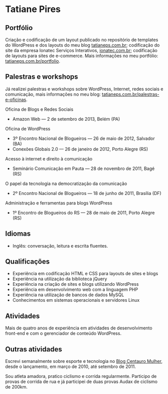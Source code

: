 # Tatiane Pires

## Portf&oacute;lio

Criação e codificação de um layout publicado no repositório de templates do WordPress e dos layouts do meu blog [tatianeps.com.br](http://tatianeps.com.br); codificação do site da empresa Ionatec Serviços Interativos, [ionatec.com.br](http://ionatec.com.br); codificação de layouts para sites de e-commerce. Mais informações no meu portfólio: [tatianeps.com.br/portfolio](http://tatianeps.com.br/portfolio).


## Palestras e workshops

Já realizei palestras e workshops sobre WordPress, Internet, redes sociais e comunicação, mais informações no meu blog: [tatianeps.com.br/palestras-e-oficinas](http://tatianeps.com.br/palestras-e-oficinas).

Oficina de Blogs e Redes Sociais
* Amazon Web &mdash; 2 de setembro de 2013, Belém (PA)

Oficina de WordPress
* 3&ordm; Encontro Nacional de Blogueiros &mdash; 26 de maio de 2012, Salvador (BA)
* Conexões Globais 2.0 &mdash; 26 de janeiro de 2012, Porto Alegre (RS)

Acesso à internet e direito à comunicação
* Seminário Comunicação em Pauta &mdash; 28 de novembro de 2011, Bagé (RS)

O papel da tecnologia na democratização da comunicação
* 2&ordm; Encontro Nacional de Blogueiros &mdash; 18 de junho de 2011, Brasília (DF)

Administração e ferramentas para blogs WordPress
* 1&ordm; Encontro de Blogueiros do RS &mdash; 28 de maio de 2011, Porto Alegre (RS)


## Idiomas

* Inglês: conversação, leitura e escrita fluentes.


## Qualificações

* Experiência em codificação HTML e CSS para layouts de sites e blogs
* Experiência na utilização da biblioteca jQuery
* Experiência na criação de sites e blogs utilizando WordPress
* Experiência em desenvolvimento web com a linguagem PHP
* Experiência na utilização de bancos de dados MySQL
* Conhecimentos em sistemas operacionais e servidores Linux


## Atividades

Mais de quatro anos de experiência em atividades de desenvolvimento front-end e com o gerenciador de conteúdo WordPress.


## Outras atividades

Escrevi semanalmente sobre esporte e tecnologia no [Blog Centauro Mulher](http://www.centauro.com.br/mulher/), desde o lançamento, em março de 2010, até setembro de 2011.

Sou atleta amadora, pratico ciclismo e corrida regularmente. Participo de provas de corrida de rua e já participei de duas provas Audax de ciclismo de 200km.
